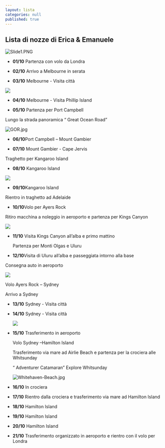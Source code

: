 ```yaml
---
layout: lista
categories: null
published: true
---
```




## Lista di nozze di Erica & Emanuele

![Slide1.PNG]({{site.baseurl}}/images/Slide1.PNG)
 
- **01/10** Partenza con volo da Londra
 
- **02/10**  Arrivo a Melbourne in serata
 
- **03/10** Melbourne - Visita città 
 
![]({{site.baseurl}}/images/01-melbourne.jpg)
 
- **04/10** Melbourne - Visita  Phillip Island
 
- **05/10** Partenza per Port Campbell 
 
Lungo la strada panoramica “ Great Ocean Road”
 
![GOR.jpg]({{site.baseurl}}/images/GOR.jpg)
 
 
- **06/10**Port Campbell – Mount Gambier 
 
- **07/10** Mount Gambier  - Cape Jervis 
 
Traghetto per Kangaroo Island 
 
- **08/10** Kangaroo Island
 
 
![]({{site.baseurl}}/images/KI.jpg)
 
 
- **09/10**Kangaroo Island 
 
Rientro in traghetto ad Adelaide
 
- **10/10**Volo per Ayers Rock
 
Ritiro macchina a noleggio  in aeroporto e partenza per Kings Canyon 
 
![]({{site.baseurl}}/images/Kings%20Canyon%202.JPG)
 
 
- **11/10** Visita Kings Canyon all’alba e primo mattino 
 
  Partenza per Monti Olgas e Uluru 
 
- **12/10**Visita di Uluru all’alba e passeggiata intorno alla base 
 
Consegna auto in aeroporto 
 
![]({{site.baseurl}}/images/wg001_uluru_1.jpg)
 
  Volo  Ayers Rock – Sydney 
  
  Arrivo a Sydney 
 
- **13/10** Sydney  - Visita città 
 
- **14/10**     Sydney - Visita città 
 
  ![]({{site.baseurl}}/images/tramonto-sidney-australia.jpg)
 
- **15/10** Trasferimento in aeroporto 
 
  Volo Sydney –Hamilton Island 
  
  Trasferimento via mare ad Airlie Beach e partenza per la crociera alle Whitsunday 
  
  “ Adventurer Catamaran” Explore Whitsunday
  
  ![Whitehaven-Beach.jpg]({{site.baseurl}}/images/Whitehaven-Beach.jpg)
  
 
- **16/10** In crociera
 
- **17/10** Rientro dalla crociera e trasferimento via mare ad  Hamilton Island
 
- **18/10** Hamilton Island
 
- **19/10** Hamilton Island
 
- **20/10** Hamilton Island
 
- **21/10** Trasferimento organizzato in aeroporto e rientro con il volo per Londra